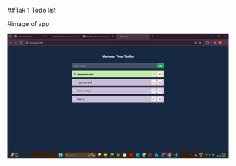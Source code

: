 ##Tak 1 Todo list

#image of app

![image alt](https://github.com/umamule/TodoList/blob/main/1.png?raw=true)



